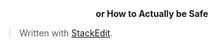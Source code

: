 <center><b>or How to Actually be Safe</b></center>


> Written with [StackEdit](https://stackedit.io/).
<!--stackedit_data:
eyJoaXN0b3J5IjpbMjk3MTUzMDI5XX0=
-->
